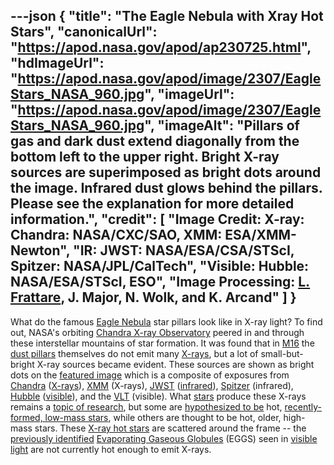 ---json
{
  "title": "The Eagle Nebula with Xray Hot Stars",
  "canonicalUrl": "https://apod.nasa.gov/apod/ap230725.html",
  "hdImageUrl": "https://apod.nasa.gov/apod/image/2307/EagleStars_NASA_960.jpg",
  "imageUrl": "https://apod.nasa.gov/apod/image/2307/EagleStars_NASA_960.jpg",
  "imageAlt": "Pillars of gas and dark dust extend diagonally from the bottom left to the upper right. Bright X-ray sources are superimposed as bright dots around the image. Infrared dust glows behind the pillars. Please see the explanation for more detailed information.",
  "credit": [
    "Image Credit: X-ray: Chandra: NASA/CXC/SAO, XMM: ESA/XMM-Newton",
    "IR: JWST: NASA/ESA/CSA/STScI, Spitzer: NASA/JPL/CalTech",
    "Visible: Hubble: NASA/ESA/STScI, ESO",
    "Image Processing: [L. Frattare](https://www.linkedin.com/in/lisafrattare), J. Major, N. Wolk, and K. Arcand"
  ]
}
---

What do the famous [Eagle Nebula](https://apod.nasa.gov/apod/ap221004.html) star pillars look like in X-ray light? To find out, NASA's orbiting [Chandra X-ray Observatory](https://chandra.harvard.edu/) peered in and through these interstellar mountains of star formation. It was found that in [M16](https://apod.nasa.gov/apod/ap221206.html) the [dust pillars](https://apod.nasa.gov/apod/ap201206.html) themselves do not emit many [X-rays](https://science.nasa.gov/ems/11_xrays), but a lot of small-but-bright X-ray sources became evident. These sources are shown as bright dots on the [featured image](https://chandra.si.edu/photo/2023/chandrawebb2/more.html) which is a composite of exposures from [Chandra](https://www.nasa.gov/mission_pages/chandra/main/index.html) ([X-rays](https://science.nasa.gov/ems/11_xrays)), [XMM](https://www.cosmos.esa.int/web/xmm-newton) (X-rays), [JWST](https://webb.nasa.gov/) ([infrared](https://science.nasa.gov/ems/07_infraredwaves)), [Spitzer](https://www.nasa.gov/mission_pages/spitzer/main/index.html) (infrared), [Hubble](https://www.nasa.gov/mission_pages/hubble/main/index.html) ([visible](https://science.nasa.gov/ems/09_visiblelight)), and the [VLT](https://www.eso.org/public/teles-instr/paranal-observatory/vlt/) (visible). What [stars](https://science.nasa.gov/astrophysics/focus-areas/how-do-stars-form-and-evolve) produce these X-rays remains a [topic of research](https://ui.adsabs.harvard.edu/abs/2007ApJ...654..347L/abstract), but some are [hypothesized to be](https://i.insider.com/55a67a7a371d22ce178b6624?width=1200&format=jpeg) hot, [recently-formed, low-mass stars](https://en.wikipedia.org/wiki/Young_stellar_object), while others are thought to be hot, older, high-mass stars. These [X-ray hot stars](https://apod.nasa.gov/apod/ap010920.html) are scattered around the frame -- the [previously identified](https://apod.nasa.gov/apod/ap061022.html) [Evaporating Gaseous Globules](https://en.wikipedia.org/wiki/Evaporating_gaseous_globule) (EGGS) seen in [visible light](https://apod.nasa.gov/apod/ap080915.html) are not currently hot enough to emit X-rays.
